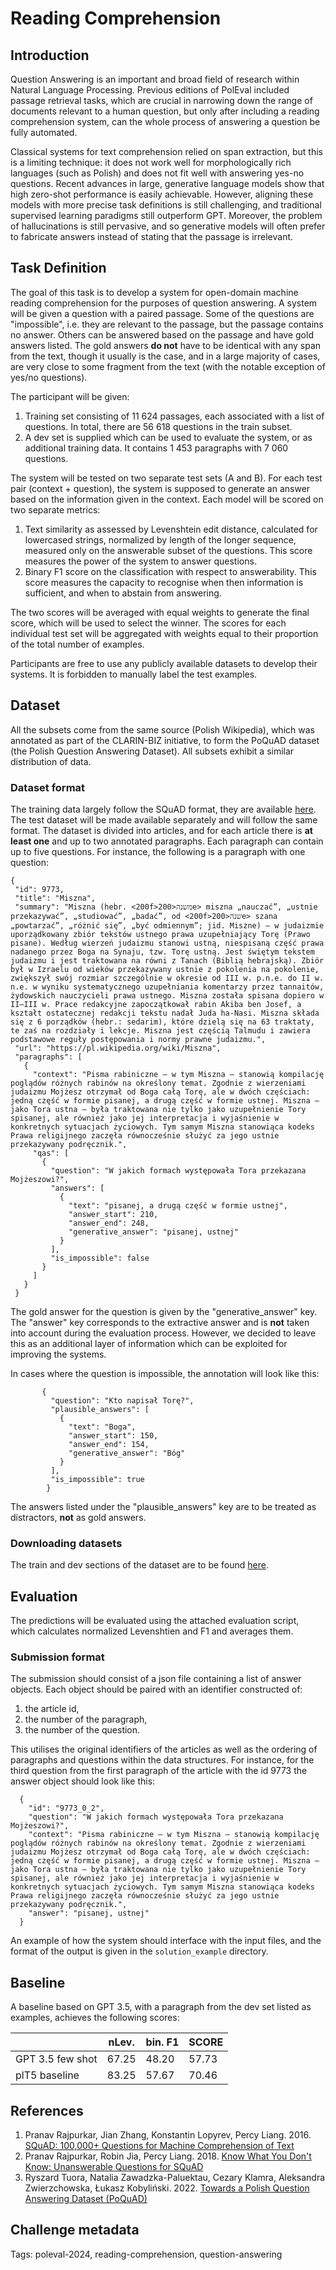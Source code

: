 # Reading Comprehension

## Introduction
Question Answering is an important and broad field of research within Natural Language Processing. Previous editions of PolEval included passage retrieval tasks, which are crucial in narrowing down the range of documents relevant to a human question, but only after including a reading comprehension system, can the whole process of answering a question be fully automated.

Classical systems for text comprehension relied on span extraction, but this is a limiting technique: it does not work well for morphologically rich languages (such as Polish) and does not fit well with answering yes-no questions. Recent advances in large, generative language models show that high zero-shot performance is easily achievable. However, aligning these models with more precise task definitions is still challenging, and traditional supervised learning paradigms still outperform GPT. Moreover, the problem of hallucinations is still pervasive, and so generative models will often prefer to fabricate answers instead of stating that the passage is irrelevant.


## Task Definition
The goal of this task is to develop a system for open-domain machine reading comprehension for the purposes of question answering. A system will be given a question with a paired passage. Some of the questions are "impossible", i.e. they are relevant to the passage, but the passage contains no answer. Others can be answered based on the passage and have gold answers listed. The gold answers **do not** have to be identical with any span from the text, though it usually is the case, and in a large majority of cases, are very close to some fragment from the text (with the notable exception of yes/no questions).

The participant will be given:

1. Training set consisting of 11 624 passages, each associated with a list of questions. In total, there are 56 618 questions in the train subset.
2. A dev set is supplied which can be used to evaluate the system, or as additional training data. It contains 1 453 paragraphs with 7 060 questions.

The system will be tested on two separate test sets (A and B). For each test pair (context + question), the system is supposed to generate an answer based on the information given in the context. Each model will be scored on two separate metrics:

1. Text similarity as assessed by Levenshtein edit distance, calculated for lowercased strings, normalized by length of the longer sequence, measured only on the answerable subset of the questions. This score measures the power of the system to answer questions.
2. Binary F1 score on the classification with respect to answerability. This score measures the capacity to recognise when then information is sufficient, and when to abstain from answering.


The two scores will be averaged with equal weights to generate the final score, which will be used to select the winner. The scores for each individual test set will be aggregated with weights equal to their proportion of the total number of examples.

Participants are free to use any publicly available datasets to develop their systems. It is forbidden to manually label the test examples.

## Dataset

All the subsets come from the same source (Polish Wikipedia), which was annotated as part of the CLARIN-BIZ initiative, to form the PoQuAD dataset (the Polish Question Answering Dataset). All subsets exhibit a similar distribution of data.

### Dataset format
The training data largely follow the SQuAD format, they are available [here](https://huggingface.co/datasets/clarin-pl/poquad/tree/main). The test dataset will be made available separately and will follow the same format. The dataset is divided into articles, and for each article there is **at least one** and up to two annotated paragraphs. Each paragraph can contain up to five questions. For instance, the following is a paragraph with one question:

```
{
 "id": 9773,
 "title": "Miszna",
 "summary": "Miszna (hebr. <200f>משנה<200e> miszna „nauczać”, „ustnie przekazywać”, „studiować”, „badać”, od <200f>שנה<200e> szana „powtarzać”, „różnić się”, „być odmiennym”; jid. Miszne) – w judaizmie uporządkowany zbiór tekstów ustnego prawa uzupełniający Torę (Prawo pisane). Według wierzeń judaizmu stanowi ustną, niespisaną część prawa nadanego przez Boga na Synaju, tzw. Torę ustną. Jest świętym tekstem judaizmu i jest traktowana na równi z Tanach (Biblią hebrajską). Zbiór był w Izraelu od wieków przekazywany ustnie z pokolenia na pokolenie, zwiększył swój rozmiar szczególnie w okresie od III w. p.n.e. do II w. n.e. w wyniku systematycznego uzupełniania komentarzy przez tannaitów, żydowskich nauczycieli prawa ustnego. Miszna została spisana dopiero w II–III w. Prace redakcyjne zapoczątkował rabin Akiba ben Josef, a kształt ostatecznej redakcji tekstu nadał Juda ha-Nasi. Miszna składa się z 6 porządków (hebr.: sedarim), które dzielą się na 63 traktaty, te zaś na rozdziały i lekcje. Miszna jest częścią Talmudu i zawiera podstawowe reguły postępowania i normy prawne judaizmu.",
 "url": "https://pl.wikipedia.org/wiki/Miszna",
 "paragraphs": [
   {
     "context": "Pisma rabiniczne – w tym Miszna – stanowią kompilację poglądów różnych rabinów na określony temat. Zgodnie z wierzeniami judaizmu Mojżesz otrzymał od Boga całą Torę, ale w dwóch częściach: jedną część w formie pisanej, a drugą część w formie ustnej. Miszna – jako Tora ustna – była traktowana nie tylko jako uzupełnienie Tory spisanej, ale również jako jej interpretacja i wyjaśnienie w konkretnych sytuacjach życiowych. Tym samym Miszna stanowiąca kodeks Prawa religijnego zaczęła równocześnie służyć za jego ustnie przekazywany podręcznik.",
     "qas": [
       {
         "question": "W jakich formach występowała Tora przekazana Mojżeszowi?",
         "answers": [
           {
             "text": "pisanej, a drugą część w formie ustnej",
             "answer_start": 210,
             "answer_end": 248,
             "generative_answer": "pisanej, ustnej"
           }
         ],
         "is_impossible": false
       }
     ]
   }
 }
```

The gold answer for the question is given by the "generative_answer" key. The "answer" key corresponds to the extractive answer and is **not** taken into account during the evaluation process. However, we decided to leave this as an additional layer of information which can be exploited for improving the systems.

In cases where the question is impossible, the annotation will look like this:

```
       {
         "question": "Kto napisał Torę?",
         "plausible_answers": [
           {
             "text": "Boga",
             "answer_start": 150,
             "answer_end": 154,
             "generative_answer": "Bóg"
           }
         ],
         "is_impossible": true
        }
```

The answers listed under the "plausible_answers" key are to be treated as distractors, **not** as gold answers.


### Downloading datasets
The train and dev sections of the dataset are to be found [here](https://huggingface.co/datasets/clarin-pl/poquad/tree/main).


## Evaluation
The predictions will be evaluated using the attached evaluation script, which calculates normalized Levenshtien and F1 and averages them.

### Submission format

The submission should consist of a json file containing a list of answer objects. Each object should be paired with an identifier constructed of:
1. the article id,
2. the number of the paragraph,
3. the number of the question.

This utilises the original identifiers of the articles as well as the ordering of paragraphs and questions within the data structures. For instance, for the third question from the first paragraph of the article with the id 9773 the answer object should look like this:

```
  {
    "id": "9773_0_2",
    "question": "W jakich formach występowała Tora przekazana Mojżeszowi?",
    "context": "Pisma rabiniczne – w tym Miszna – stanowią kompilację poglądów różnych rabinów na określony temat. Zgodnie z wierzeniami judaizmu Mojżesz otrzymał od Boga całą Torę, ale w dwóch częściach: jedną część w formie pisanej, a drugą część w formie ustnej. Miszna – jako Tora ustna – była traktowana nie tylko jako uzupełnienie Tory spisanej, ale również jako jej interpretacja i wyjaśnienie w konkretnych sytuacjach życiowych. Tym samym Miszna stanowiąca kodeks Prawa religijnego zaczęła równocześnie służyć za jego ustnie przekazywany podręcznik.",
    "answer": "pisanej, ustnej"
  }
```

An example of how the system should interface with the input files, and the format of the output is given in the `solution_example` directory.

## Baseline
A baseline based on GPT 3.5, with a paragraph from the dev set listed as examples, achieves the following scores:

|                  | nLev. | bin. F1 | SCORE |
|------------------|-------|---------|-------|
| GPT 3.5 few shot | 67.25 |  48.20  | 57.73 |
| plT5 baseline    | 83.25 |  57.67  | 70.46 |


## References
1. Pranav Rajpurkar, Jian Zhang, Konstantin Lopyrev, Percy Liang. 2016. [SQuAD: 100,000+ Questions for Machine Comprehension of Text](https://arxiv.org/abs/1606.05250)
2. Pranav Rajpurkar, Robin Jia, Percy Liang. 2018. [Know What You Don't Know: Unanswerable Questions for SQuAD](https://arxiv.org/abs/1806.03822)
3. Ryszard Tuora, Natalia Zawadzka-Paluektau, Cezary Klamra, Aleksandra Zwierzchowska, Łukasz Kobyliński. 2022. [Towards a Polish Question Answering Dataset (PoQuAD)](https://link.springer.com/chapter/10.1007/978-3-031-21756-2_16)

## Challenge metadata

Tags: poleval-2024, reading-comprehension, question-answering
